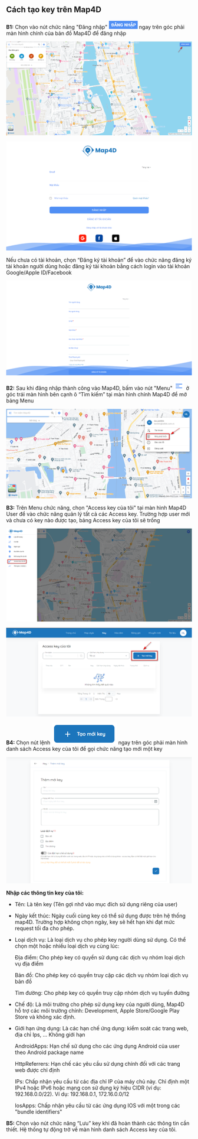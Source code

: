 
## Cách tạo key trên Map4D
**B1:** Chọn vào nút chức năng "Đăng nhập" ![Key](../resources/btndangnhap.PNG) ngay trên góc phải màn hình chính của bản đồ Map4D để đăng nhập

![Key](../resources/steplogin.PNG)

![Key](../resources/dangnhap.PNG)

Nếu chưa có tài khoản, chọn “Đăng ký tài khoản” để vào chức năng đăng ký tài khoản người dùng hoặc đăng ký tài khoản bằng cách login vào tài khoản Google/Apple ID/Facebook

![Key](../resources/dangki.PNG)

**B2:** Sau khi đăng nhập thành công vào Map4D, bấm vào nút "Menu" ![Key](../resources/menu.PNG) ở góc trái màn hình bên cạnh ô “Tìm kiếm” tại màn hình chính Map4D để mở bảng Menu  

![Key](../resources/btnmenu.PNG)

**B3:** Trên Menu chức năng, chọn "Access key của tôi" tại màn hình Map4D User để vào chức năng quản lý tất cả các Access key. Trường hợp user mới và chưa có key nào được tạo, bảng Access key của tôi sẽ trống

![Key](../resources/taskbar.PNG)

![Key](../resources/acckey.PNG)

**B4:** Chọn nút lệnh ![Key](../resources/add.PNG) ngay trên góc phải màn hình danh sách Access key của tôi để gọi chức năng tạo mới một key

![Key](../resources/addkey.PNG)

**Nhập các thông tin key của tôi:**
 - Tên: Là tên key (Tên gợi nhớ vào mục đích sử dụng riêng của user)
 - Ngày kết thúc: Ngày cuối cùng key có thể sử dụng được trên hệ thống map4D. Trường hợp không chọn ngày, key sẽ hết hạn khi đạt mức request tối đa cho phép.
 - Loại dịch vụ: Là loại dịch vụ cho phép key người dùng sử dụng. Có thể chọn một hoặc nhiều loại dịch vụ cùng lúc:

    Địa điểm: Cho phép key có quyền sử dụng các dịch vụ nhóm loại dịch vụ địa điểm

    Bản đồ: Cho phép key có quyền truy cập các dịch vụ nhóm loại dịch vụ bản đồ

    Tìm đường: Cho phép key có quyền truy cập nhóm dịch vụ tuyến đường

- Chế độ: Là môi trường cho phép sử dụng key của người dùng, Map4D hỗ trợ các môi trường chính: Development, Apple Store/Google Play Store và không xác định.
- Giới hạn ứng dụng: Là các hạn chế ứng dụng: kiểm soát các trang web, địa chỉ Ips, …
    Không giới hạn

    AndroidApps: Hạn chế sử dụng cho các ứng dụng Android của user theo Android package name

    HttpReferrers: Hạn chế các yêu cầu sử dụng chính đối với các trang web được chỉ định

    IPs: Chấp nhận yêu cầu từ các địa chỉ IP của máy chủ này. Chỉ định một IPv4 hoặc IPv6 hoặc mạng con sử dụng ký hiệu CIDR (ví dụ: 192.168.0.0/22). Ví dụ: 192.168.0.1, 172.16.0.0/12
    
    IosApps: Chấp nhận yêu cầu từ các ứng dụng IOS với một trong các "bundle identifiers"

**B5:** Chọn vào nút chức năng “Lưu” key khi đã hoàn thành các thông tin cần thiết. Hệ thống tự động trở về màn hình danh sách Access key của tôi.
